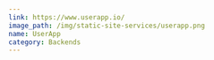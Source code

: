 ```yaml
---
link: https://www.userapp.io/
image_path: /img/static-site-services/userapp.png
name: UserApp
category: Backends
---
```

